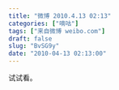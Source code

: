 ```yaml
---
title: "微博 2010.4.13 02:13"
categories: ["嘀咕"]
tags: ["来自微博 weibo.com"]
draft: false
slug: "BvSG9y"
date: "2010-04-13 02:13:00"
---
```


<p>试试看。 ​​​​</p>
